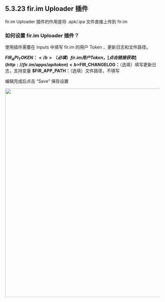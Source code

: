 ## 5.3.23 fir.im Uploader 插件

fir.im Uploader 插件的作用是将 .apk/.ipa 文件直接上传到 fir.im 

### 如何设置 fir.im Uploader 插件？

使用插件需要在 Inputs 中填写 fir.im 的用户 Token 、更新日志和文件路径。

<b>$FIR_API_TOKEN：</b>（必填）fir.im 用户Token，[点击链接获取](http://fir.im/apps/apitoken)
<b>$FIR_CHANGELOG：</b>（选填）填写更新日志，支持变量
<b>$FIR_APP_PATH：</b>（选填）文件路径，不填写

编辑完成后点击 “Save” 保存设置

<img src="https://dn-shimo-image.qbox.me/8IHBr2xFx8kldBJs.png!thumbnail" width=680>
